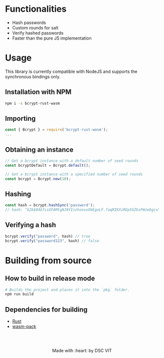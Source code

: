 # Functionalities
- Hash passwords
- Custom rounds for salt
- Verify hashed passwords
- Faster than the pure JS implementation


# Usage
This library is currently compatible with NodeJS and supports the synchronous bindings only.

## Installation with NPM
```sh
npm i -s bcrypt-rust-wasm
```

## Importing
```js
const { Bcrypt } = require('bcrypt-rust-wasm');
...
```

## Obtaining an instance
```js
// Get a bcrypt instance with a default number of seed rounds
const bcryptDefault = Bcrypt.default();

// Get a bcrypt instance with a specified number of seed rounds
const bcrypt = Bcrypt.new(10);
```

## Hashing
```js
const hash = bcrypt.hashSync('password'); 
// hash: "$2b$04$fsiGFAMtgNJ8YIszhoxusObEgoLF.faqMIKXiRDp5GZbzFWzebgcu"
```

## Verifying a hash
```js
bcrypt.verify("password", hash) // true
bcrypt.verify("password123", hash) // false
```

# Building from source
## How to build in release mode

```sh
# Builds the project and places it into the `pkg` folder.
npm run build
```

## Dependencies for building
 - [Rust](https://rustup.rs/)
 - [wasm-pack](https://rustwasm.github.io/wasm-pack/installer/)

<br>
<br>

 <p align="center">
	Made with :heart: by DSC VIT
</p>